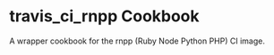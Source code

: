 travis_ci_rnpp Cookbook
=======================

A wrapper cookbook for the rnpp (Ruby Node Python PHP) CI image.
